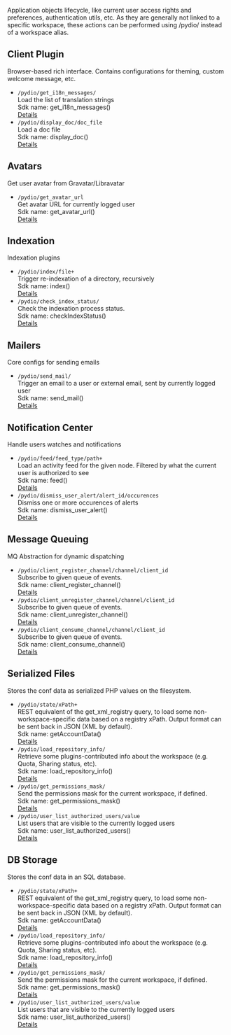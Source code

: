 Application objects lifecycle, like current user access rights and preferences, authentication utils, etc. As they are generally not linked to a specific workspace, these actions can be performed using /pydio/ instead of a workspace alias.



## Client Plugin  
Browser-based rich interface. Contains configurations for theming, custom welcome message, etc.


- `/pydio/get_i18n_messages/`  
  Load the list of translation strings<br>Sdk name: get_i18n_messages()  
  [Details](https://pydio.com/en/docs/references/pydio-api#!/gui.ajax/get_i18n_messages_post_0)
- `/pydio/display_doc/doc_file`  
  Load a doc file<br>Sdk name: display_doc()  
  [Details](https://pydio.com/en/docs/references/pydio-api#!/gui.ajax/display_doc_post_1)

## Avatars  
Get user avatar from Gravatar/Libravatar


- `/pydio/get_avatar_url`  
  Get avatar URL for currently logged user<br>Sdk name: get_avatar_url()  
  [Details](https://pydio.com/en/docs/references/pydio-api#!/action.avatar/get_avatar_url_post_0)

## Indexation  
Indexation plugins


- `/pydio/index/file+`  
  Trigger re-indexation of a directory, recursively<br>Sdk name: index()  
  [Details](https://pydio.com/en/docs/references/pydio-api#!/core.index/index_post_0)
- `/pydio/check_index_status/`  
  Check the indexation process status.<br>Sdk name: checkIndexStatus()  
  [Details](https://pydio.com/en/docs/references/pydio-api#!/core.index/checkIndexStatus_post_1)

## Mailers  
Core configs for sending emails


- `/pydio/send_mail/`  
  Trigger an email to a user or external email, sent by currently logged user<br>Sdk name: send_mail()  
  [Details](https://pydio.com/en/docs/references/pydio-api#!/core.mailer/send_mail_post_0)

## Notification Center  
Handle users watches and notifications


- `/pydio/feed/feed_type/path+`  
  Load an activity feed for the given node. Filtered by what the current user is authorized to see<br>Sdk name: feed()  
  [Details](https://pydio.com/en/docs/references/pydio-api#!/core.notifications/feed_post_0)
- `/pydio/dismiss_user_alert/alert_id/occurences`  
  Dismiss one or more occurences of alerts<br>Sdk name: dismiss_user_alert()  
  [Details](https://pydio.com/en/docs/references/pydio-api#!/core.notifications/dismiss_user_alert_post_1)

## Message Queuing  
MQ Abstraction for dynamic dispatching


- `/pydio/client_register_channel/channel/client_id`  
  Subscribe to given queue of events.<br>Sdk name: client_register_channel()  
  [Details](https://pydio.com/en/docs/references/pydio-api#!/core.mq/client_register_channel_post_0)
- `/pydio/client_unregister_channel/channel/client_id`  
  Subscribe to given queue of events.<br>Sdk name: client_unregister_channel()  
  [Details](https://pydio.com/en/docs/references/pydio-api#!/core.mq/client_unregister_channel_post_1)
- `/pydio/client_consume_channel/channel/client_id`  
  Subscribe to given queue of events.<br>Sdk name: client_consume_channel()  
  [Details](https://pydio.com/en/docs/references/pydio-api#!/core.mq/client_consume_channel_post_2)

## Serialized Files  
Stores the conf data as serialized PHP values on the filesystem.


- `/pydio/state/xPath+`  
  REST equivalent of the get_xml_registry query, to load some non-workspace-specific data based on a registry xPath. Output format can be sent back in JSON (XML by default).<br>Sdk name: getAccountData()  
  [Details](https://pydio.com/en/docs/references/pydio-api#!/conf.serial/getAccountData_post_0)
- `/pydio/load_repository_info/`  
  Retrieve some plugins-contributed info about the workspace (e.g. Quota, Sharing status, etc).<br>Sdk name: load_repository_info()  
  [Details](https://pydio.com/en/docs/references/pydio-api#!/conf.serial/load_repository_info_post_1)
- `/pydio/get_permissions_mask/`  
  Send the permissions mask for the current workspace, if defined.<br>Sdk name: get_permissions_mask()  
  [Details](https://pydio.com/en/docs/references/pydio-api#!/conf.serial/get_permissions_mask_post_2)
- `/pydio/user_list_authorized_users/value`  
  List users that are visible to the currently logged users<br>Sdk name: user_list_authorized_users()  
  [Details](https://pydio.com/en/docs/references/pydio-api#!/conf.serial/user_list_authorized_users_post_3)

## DB Storage  
Stores the conf data in an SQL database.


- `/pydio/state/xPath+`  
  REST equivalent of the get_xml_registry query, to load some non-workspace-specific data based on a registry xPath. Output format can be sent back in JSON (XML by default).<br>Sdk name: getAccountData()  
  [Details](https://pydio.com/en/docs/references/pydio-api#!/conf.sql/getAccountData_post_0)
- `/pydio/load_repository_info/`  
  Retrieve some plugins-contributed info about the workspace (e.g. Quota, Sharing status, etc).<br>Sdk name: load_repository_info()  
  [Details](https://pydio.com/en/docs/references/pydio-api#!/conf.sql/load_repository_info_post_1)
- `/pydio/get_permissions_mask/`  
  Send the permissions mask for the current workspace, if defined.<br>Sdk name: get_permissions_mask()  
  [Details](https://pydio.com/en/docs/references/pydio-api#!/conf.sql/get_permissions_mask_post_2)
- `/pydio/user_list_authorized_users/value`  
  List users that are visible to the currently logged users<br>Sdk name: user_list_authorized_users()  
  [Details](https://pydio.com/en/docs/references/pydio-api#!/conf.sql/user_list_authorized_users_post_3)
